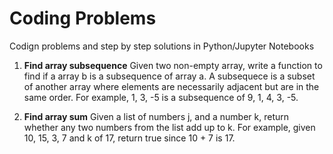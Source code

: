# Coding Problems

Codign problems and step by step solutions in Python/Jupyter Notebooks

1. **Find array subsequence**
Given two non-empty array, write a function to find if a array b is a subsequence of array a.
A subsequece is a subset of another array where elements are necessarily adjacent but are in the same order.
For example, 1, 3, -5 is a subsequence of 9, 1, 4, 3, -5.

1. **Find array sum**
Given a list of numbers j, and a number k, return whether any two numbers from the list add up to k.
For example, given 10, 15, 3, 7 and k of 17, return true since 10 + 7 is 17.